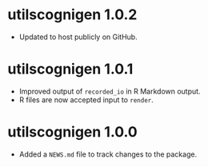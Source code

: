 # utilscognigen 1.0.2

* Updated to host publicly on GitHub.

# utilscognigen 1.0.1

* Improved output of `recorded_io` in R Markdown output.
* R files are now accepted input to `render`.

# utilscognigen 1.0.0

* Added a `NEWS.md` file to track changes to the package.
